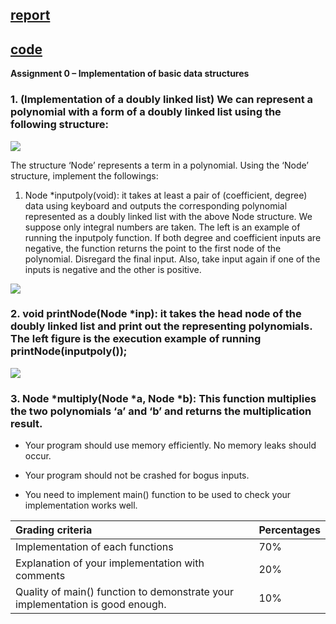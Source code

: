 ## [report](https://github.com/yuseogi0218/ITM/blob/main/3-1/OperatingSystemDesign-DoublyLinkedList/report/report.md)

## [code](https://github.com/yuseogi0218/ITM/blob/main/3-1/OperatingSystemDesign-DoublyLinkedList/17102063.c)

**Assignment 0 – Implementation of basic data structures**

### 1. (Implementation of a doubly linked list) We can represent a polynomial with a form of a doubly linked list using the following structure:


![](Aspose.Words.1b22c803-2b4d-4051-8d66-ce89219ce423.001.png)


The structure ‘Node’ represents a term in a polynomial. Using the ‘Node’ structure, implement the followings:


1. Node \*inputpoly(void): it takes at least a pair of (coefficient, degree) data using keyboard and outputs the corresponding polynomial represented as a doubly linked list with the above Node structure. We suppose only integral numbers are taken. The left is an example of running the inputpoly function. If both degree and coefficient inputs are negative, the function returns the point to the first node of the polynomial. Disregard the final input. Also, take input again if one of the inputs is negative and the other is positive.


![](Aspose.Words.1b22c803-2b4d-4051-8d66-ce89219ce423.002.png)


### 2. void printNode(Node \*inp): it takes the head node of the doubly linked list and print out the representing polynomials. The left figure is the execution example of running printNode(inputpoly());


![](Aspose.Words.1b22c803-2b4d-4051-8d66-ce89219ce423.003.png)


### 3. Node \*multiply(Node \*a, Node \*b): This function multiplies the two polynomials ‘a’ and ‘b’ and returns the multiplication result. 

* Your program should use memory efficiently. No memory leaks should occur. 

* Your program should not be crashed for bogus inputs.

* You need to implement main() function to be used to check your implementation works well.

|Grading criteria|Percentages|
| :- | :- |
|Implementation of each functions|70%|
|Explanation of your implementation with comments|20%|
|Quality of main() function to demonstrate your implementation is good enough. |10%|

